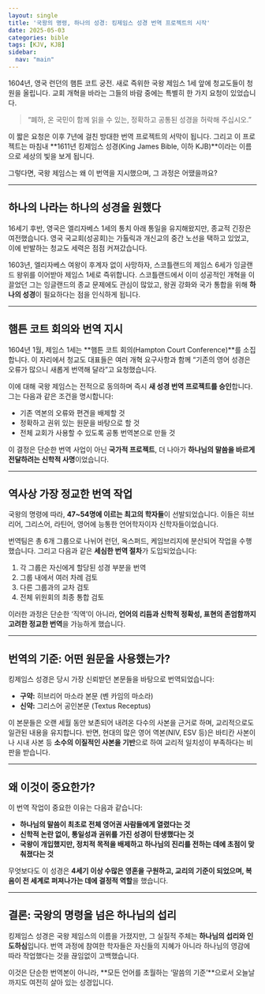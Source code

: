 ```yaml
---
layout: single
title: '국왕의 명령, 하나의 성경: 킹제임스 성경 번역 프로젝트의 시작'
date: 2025-05-03
categories: bible
tags: [KJV, KJB]
sidebar:
  nav: "main"
---
```


1604년, 영국 런던의 햄튼 코트 궁전. 새로 즉위한 국왕 제임스 1세 앞에 청교도들이 청원을 올립니다. 교회 개혁을 바라는 그들의 바람 중에는 특별히 한 가지 요청이 있었습니다.

> “폐하, 온 국민이 함께 읽을 수 있는, 정확하고 공통된 성경을 허락해 주십시오.”

이 짧은 요청은 이후 7년에 걸친 방대한 번역 프로젝트의 서막이 됩니다. 그리고 이 프로젝트는 마침내 **1611년 킹제임스 성경(King James Bible, 이하 KJB)**이라는 이름으로 세상의 빛을 보게 됩니다.

그렇다면, 국왕 제임스는 왜 이 번역을 지시했으며, 그 과정은 어땠을까요?

---

## 하나의 나라는 하나의 성경을 원했다

16세기 후반, 영국은 엘리자베스 1세의 통치 아래 통일을 유지해왔지만, 종교적 긴장은 여전했습니다. 영국 국교회(성공회)는 가톨릭과 개신교의 중간 노선을 택하고 있었고, 이에 반발하는 청교도 세력은 점점 커져갔습니다.

1603년, 엘리자베스 여왕이 후계자 없이 사망하자, 스코틀랜드의 제임스 6세가 잉글랜드 왕위를 이어받아 제임스 1세로 즉위합니다. 스코틀랜드에서 이미 성공적인 개혁을 이끌었던 그는 잉글랜드의 종교 문제에도 관심이 많았고, 왕권 강화와 국가 통합을 위해 **하나의 성경**이 필요하다는 점을 인식하게 됩니다.

---

## 햄튼 코트 회의와 번역 지시

1604년 1월, 제임스 1세는 **햄튼 코트 회의(Hampton Court Conference)**를 소집합니다. 이 자리에서 청교도 대표들은 여러 개혁 요구사항과 함께 “기존의 영어 성경은 오류가 많으니 새롭게 번역해 달라”고 요청했습니다.

이에 대해 국왕 제임스는 전적으로 동의하며 즉시 **새 성경 번역 프로젝트를 승인**합니다. 그는 다음과 같은 조건을 명시합니다:

* 기존 역본의 오류와 편견을 배제할 것
* 정확하고 권위 있는 원문을 바탕으로 할 것
* 전체 교회가 사용할 수 있도록 공통 번역본으로 만들 것

이 결정은 단순한 번역 사업이 아닌 **국가적 프로젝트**, 더 나아가 **하나님의 말씀을 바르게 전달하려는 신학적 사명**이었습니다.

---

## 역사상 가장 정교한 번역 작업

국왕의 명령에 따라, **47\~54명에 이르는 최고의 학자들**이 선발되었습니다. 이들은 히브리어, 그리스어, 라틴어, 영어에 능통한 언어학자이자 신학자들이었습니다.

번역팀은 총 6개 그룹으로 나뉘어 런던, 옥스퍼드, 케임브리지에 분산되어 작업을 수행했습니다. 그리고 다음과 같은 **세심한 번역 절차**가 도입되었습니다:

1. 각 그룹은 자신에게 할당된 성경 부분을 번역
2. 그룹 내에서 여러 차례 검토
3. 다른 그룹과의 교차 검토
4. 전체 위원회의 최종 통합 검토

이러한 과정은 단순한 ‘직역’이 아니라, **언어의 리듬과 신학적 정확성, 표현의 존엄함까지 고려한 정교한 번역**을 가능하게 했습니다.

---

## 번역의 기준: 어떤 원문을 사용했는가?

킹제임스 성경은 당시 가장 신뢰받던 본문들을 바탕으로 번역되었습니다:

* **구약:** 히브리어 마소라 본문 (벤 카임의 마소라)
* **신약:** 그리스어 공인본문 (Textus Receptus)

이 본문들은 오랜 세월 동안 보존되어 내려온 다수의 사본을 근거로 하며, 교리적으로도 일관된 내용을 유지합니다. 반면, 현대의 많은 영어 역본(NIV, ESV 등)은 바티칸 사본이나 시내 사본 등 **소수의 이질적인 사본을 기반**으로 하여 교리적 일치성이 부족하다는 비판을 받습니다.

---

## 왜 이것이 중요한가?

이 번역 작업이 중요한 이유는 다음과 같습니다:

* **하나님의 말씀이 최초로 전체 영어권 사람들에게 열렸다는 것**
* **신학적 논란 없이, 통일성과 권위를 가진 성경이 탄생했다는 것**
* **국왕이 개입했지만, 정치적 목적을 배제하고 하나님의 진리를 전하는 데에 초점이 맞춰졌다는 것**

무엇보다도 이 성경은 **4세기 이상 수많은 영혼을 구원하고, 교리의 기준이 되었으며, 복음이 전 세계로 퍼져나가는 데에 결정적 역할**을 했습니다.

---

## 결론: 국왕의 명령을 넘은 하나님의 섭리

킹제임스 성경은 국왕 제임스의 이름을 가졌지만, 그 실질적 주체는 **하나님의 섭리와 인도하심**입니다. 번역 과정에 참여한 학자들은 자신들의 지혜가 아니라 하나님의 영감에 따라 작업했다는 것을 끊임없이 고백했습니다.

이것은 단순한 번역본이 아니라, **모든 언어를 초월하는 ‘말씀의 기준’**으로서 오늘날까지도 여전히 살아 있는 성경입니다.
